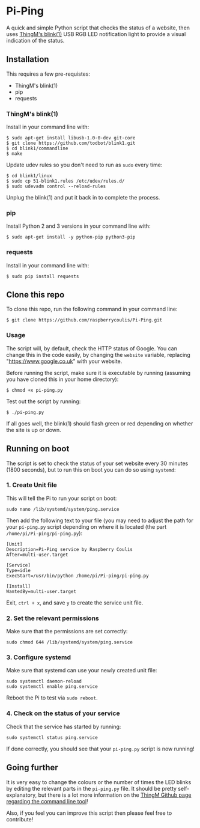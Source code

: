 # Pi-Ping
A quick and simple Python script that checks the status of a website, then uses [ThingM's blink(1)](https://blink1.thingm.com/ "ThingM's blink(1)") USB RGB LED notification light to provide a visual indication of the status.

## Installation
This requires a few pre-requistes:
* ThingM's blink(1)
* pip
* requests

### ThingM's blink(1)
Install in your command line with:

    $ sudo apt-get install libusb-1.0-0-dev git-core
    $ git clone https://github.com/todbot/blink1.git
    $ cd blink1/commandline
    $ make

Update udev rules so you don't need to run as `sudo` every time:

    $ cd blink1/linux
    $ sudo cp 51-blink1.rules /etc/udev/rules.d/
    $ sudo udevadm control --reload-rules

Unplug the blink(1) and put it back in to complete the process.

### pip
Install Python 2 and 3 versions in your command line with:

    $ sudo apt-get install -y python-pip python3-pip

### requests
Install in your command line with:

    $ sudo pip install requests

## Clone this repo
To clone this repo, run the following command in your command line:

    $ git clone https://github.com/raspberrycoulis/Pi-Ping.git

### Usage
The script will, by default, check the HTTP status of Google. You can change this in the code easily, by changing the `website` variable, replacing "https://www.google.co.uk" with your website.

Before running the script, make sure it is executable by running (assuming you have cloned this in your home directory):

    $ chmod +x pi-ping.py

Test out the script by running:

    $ ./pi-ping.py

If all goes well, the blink(1) should flash green or red depending on whether the site is up or down.

## Running on boot
The script is set to check the status of your set website every 30 minutes (1800 seconds), but to run this on boot you can do so using `systemd`:

### 1. Create Unit file
This will tell the Pi to run your script on boot:

    sudo nano /lib/systemd/system/ping.service

Then add the following text to your file (you may need to adjust the path for your `pi-ping.py` script depending on where it is located (the part `/home/pi/Pi-ping/pi-ping.py`):

    [Unit]
    Description=Pi-Ping service by Raspberry Coulis
    After=multi-user.target

    [Service]
    Type=idle
    ExecStart=/usr/bin/python /home/pi/Pi-ping/pi-ping.py

    [Install]
    WantedBy=multi-user.target

Exit, `ctrl + x`, and save `y` to create the service unit file.

### 2. Set the relevant permissions
Make sure that the permissions are set correctly:

    sudo chmod 644 /lib/systemd/system/ping.service

### 3. Configure systemd
Make sure that systemd can use your newly created unit file:

    sudo systemctl daemon-reload
    sudo systemctl enable ping.service

Reboot the Pi to test via `sudo reboot`.

### 4. Check on the status of your service
Check that the service has started by running:

    sudo systemctl status ping.service

If done correctly, you should see that your `pi-ping.py` script is now running!

## Going further
It is very easy to change the colours or the number of times the LED blinks by editing the relevant parts in the `pi-ping.py` file. It should be pretty self-explanatory, but there is a lot more information on the [ThingM Github page regarding the command line tool](https://github.com/todbot/blink1/blob/master/docs/blink1-tool.md)!

Also, if you feel you can improve this script then please feel free to contribute!